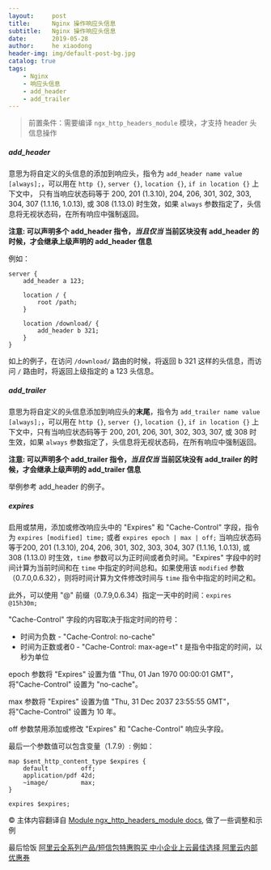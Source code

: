```yaml
---
layout:     post
title:      Nginx 操作响应头信息
subtitle:   Nginx 操作响应头信息
date:       2019-05-28
author:     he xiaodong
header-img: img/default-post-bg.jpg
catalog: true
tags:
    - Nginx
    - 响应头信息
    - add_header
    - add_trailer
---
```


> 前置条件：需要编译 `ngx_http_headers_module` 模块，才支持 header 头信息操作

##### add_header
意思为将自定义的头信息的添加到响应头，指令为 `add_header name value [always];`，可以用在 `http {}`, `server {}`, `location {}`, `if in location {}` 上下文中，
只有当响应状态码等于 200, 201 (1.3.10), 204, 206, 301, 302, 303, 304, 307 (1.1.16, 1.0.13), 或 308 (1.13.0) 时生效，如果 `always` 参数指定了，头信息将无视状态码，在所有响应中强制返回。

**注意: 可以声明多个 add_header 指令，*当且仅当* 当前区块没有 add_header 的时候，才会继承上级声明的 add_header 信息**

例如：
```nginx
server {
    add_header a 123;

    location / {
        root /path;
    }

    location /download/ {
        add_header b 321;
    }
}
```
如上的例子，在访问 `/download/` 路由的时候，将返回 b 321 这样的头信息，而访问 `/`  路由时，将返回上级指定的 a 123 头信息。

##### add_trailer
意思为将自定义的头信息添加到响应头的**末尾**，指令为 `add_trailer name value [always];`，可以用在 `http {}`, `server {}`, `location {}`, `if in location {}` 上下文中，只有当响应状态码等于 200, 201, 206, 301, 302, 303, 307, 或 308 时生效，如果 `always` 参数指定了，头信息将无视状态码，在所有响应中强制返回。

**注意: 可以声明多个 add_trailer 指令，*当且仅当* 当前区块没有 add_trailer 的时候，才会继承上级声明的 add_trailer 信息**

举例参考 add_header 的例子。

##### expires
启用或禁用，添加或修改响应头中的 "Expires" 和 "Cache-Control" 字段，指令为 `expires [modified] time;` 或者 `expires epoch | max | off;` 当响应状态码等于200, 201 (1.3.10), 204, 206, 301, 302, 303, 304, 307 (1.1.16, 1.0.13), 或 308 (1.13.0) 时生效，`time` 参数可以为正时间或者负时间。"Expires" 字段中的时间计算为当前时间和在 `time` 中指定的时间总和。如果使用该 `modified` 参数（0.7.0,0.6.32），则将时间计算为文件修改时间与 `time` 指令中指定的时间之和。

此外，可以使用 "@" 前缀（0.7.9,0.6.34）指定一天中的时间：`expires @15h30m;`

"Cache-Control" 字段的内容取决于指定时间的符号：
- 时间为负数 - "Cache-Control: no-cache"
- 时间为正数或者0 - "Cache-Control: max-age=t" t 是指令中指定的时间，以秒为单位

epoch 参数将 "Expires" 设置为值 "Thu, 01 Jan 1970 00:00:01 GMT"，将"Cache-Control" 设置为 "no-cache"。

max 参数将 "Expires" 设置为值 "Thu, 31 Dec 2037 23:55:55 GMT"，将"Cache-Control" 设置为 10 年。

off 参数禁用添加或修改 "Expires" 和 "Cache-Control" 响应头字段。

最后一个参数值可以包含变量（1.7.9）: 例如：
```nginx
map $sent_http_content_type $expires {
    default         off;
    application/pdf 42d;
    ~image/         max;
}

expires $expires;
```

© 主体内容翻译自 [Module ngx_http_headers_module docs](http://nginx.org/en/docs/http/ngx_http_headers_module.html), 做了一些调整和示例


最后恰饭 [阿里云全系列产品/短信包特惠购买 中小企业上云最佳选择 阿里云内部优惠券](https://www.aliyun.com/minisite/goods?userCode=0amqgcs9)
